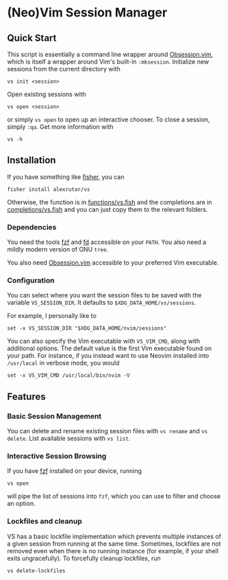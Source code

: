 # (Neo)Vim Session Manager

## Quick Start
This script is essentially a command line wrapper around [Obsession.vim](https://github.com/tpope/vim-obsession), which is itself a wrapper around Vim's built-in `:mksession`.
Initialize new sessions from the current directory with
```
vs init <session>
```
Open existing sessions with
```
vs open <session>
```
or simply `vs open` to open up an interactive chooser.
To close a session, simply `:qa`.
Get more information with
```
vs -h
```

## Installation
If you have something like [fisher](https://github.com/jorgebucaran/fisher), you can
```
fisher install alexrutar/vs
```
Otherwise, the function is in [functions/vs.fish](functions/vs.fish) and the completions are in [completions/vs.fish](completions/vs.fish) and you can just copy them to the relevant folders.

### Dependencies
You need the tools [fzf](https://github.com/junegunn/fzf) and [fd](https://github.com/sharkdp/fd) accessible on your `PATH`.
You also need a mildly modern version of GNU `tree`.

You also need [Obsession.vim](https://github.com/tpope/vim-obsession) accessible to your preferred Vim executable.

### Configuration
You can select where you want the session files to be saved with the variable `VS_SESSION_DIR`.
It defaults to `$XDG_DATA_HOME/vs/sessions`.

For example, I personally like to
```
set -x VS_SESSION_DIR "$XDG_DATA_HOME/nvim/sessions"
```
You can also specify the Vim executable with `VS_VIM_CMD`, along with additional options.
The default value is the first Vim executable found on your path.
For instance, if you instead want to use Neovim installed into `/usr/local` in verbose mode, you would
```
set -x VS_VIM_CMD /usr/local/bin/nvim -V
```

## Features
### Basic Session Management
You can delete and rename existing session files with `vs rename` and `vs delete`.
List available sessions with `vs list`.

### Interactive Session Browsing
If you have [fzf](https://github.com/junegunn/fzf) installed on your device, running
```
vs open
```
will pipe the list of sessions into `fzf`, which you can use to filter and choose an option.

### Lockfiles and cleanup
VS has a basic lockfile implementation which prevents multiple instances of a given session from running at the same time.
Sometimes, lockfiles are not removed even when there is no running instance (for example, if your shell exits ungracefully).
To forcefully cleanup lockfiles, run
```
vs delete-lockfiles
```
